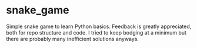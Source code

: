 # snake_game
Simple snake game to learn Python basics. Feedback is greatly appreciated, both for repo structure and code. I tried to keep bodging at a minimum but there are probably many inefficient solutions anyways.
